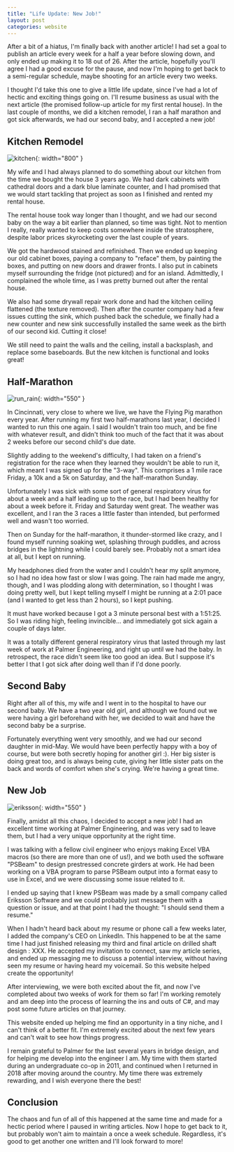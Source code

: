 ```yaml
---
title: "Life Update: New Job!"
layout: post
categories: website
---
```


After a bit of a hiatus, I'm finally back with another article! I had set a goal to publish an article every week for a half a year before slowing down, and only ended up making it to 18 out of 26. After the article, hopefully you'll agree I had a good excuse for the pause, and now I'm hoping to get back to a semi-regular schedule, maybe shooting for an article every two weeks. 

I thought I'd take this one to give a little life update, since I've had a lot of hectic and exciting things going on. I'll resume business as usual with the next article (the promised follow-up article for my first rental house). In the last couple of months, we did a kitchen remodel, I ran a half marathon and got sick afterwards, we had our second baby, and I accepted a new job!



## Kitchen Remodel
![kitchen](/testpreviewsite/assets/kitchen_remodel.jpg){: width="800" }

My wife and I had always planned to do something about our kitchen from the time we bought the house 3 years ago. We had dark cabinets with cathedral doors and a dark blue laminate counter, and I had promised that we would start tackling that project as soon as I finished and rented my rental house. 

The rental house took way longer than I thought, and we had our second baby on the way a bit earlier than planned, so time was tight. Not to mention I really, really wanted to keep costs somewhere inside the stratosphere, despite labor prices skyrocketing over the last couple of years.

We got the hardwood stained and refinished. Then we ended up keeping our old cabinet boxes, paying a company to "reface" them, by painting the boxes, and putting on new doors and drawer fronts. I also put in cabinets myself surrounding the fridge (not pictured) and for an island. Admittedly, I complained the whole time, as I was pretty burned out after the rental house.

We also had some drywall repair work done and had the kitchen ceiling flattened (the texture removed). Then after the counter company had a few issues cutting the sink, which pushed back the schedule, we finally had a new counter and new sink successfully installed the same week as the birth of our second kid. Cutting it close!

We still need to paint the walls and the ceiling, install a backsplash, and replace some baseboards. But the new kitchen is functional and looks great! 

## Half-Marathon
![run_rain](/testpreviewsite/assets/flying_pig_rain.jpg){: width="550" }

In Cincinnati, very close to where we live, we have the Flying Pig marathon every year. After running my first two half-marathons last year, I decided I wanted to run this one again. I said I wouldn't train too much, and be fine with whatever result, and didn't think too much of the fact that it was about 2 weeks before our second child's due date.

Slightly adding to the weekend's difficulty, I had taken on a friend's registration for the race when they learned they wouldn't be able to run it, which meant I was signed up for the "3-way". This comprises a 1 mile race Friday, a 10k and a 5k on Saturday, and the half-marathon Sunday.

Unfortunately I was sick with some sort of general respiratory virus for about a week and a half leading up to the race, but I had been healthy for about a week before it. Friday and Saturday went great. The weather was excellent, and I ran the 3 races a little faster than intended, but performed well and wasn't too worried.

Then on Sunday for the half-marathon, it thunder-stormed like crazy, and I found myself running soaking wet, splashing through puddles, and across bridges in the lightning while I could barely see. Probably not a smart idea at all, but I kept on running. 

My headphones died from the water and I couldn't hear my split anymore, so I had no idea how fast or slow I was going. The rain had made me angry, though, and I was plodding along with determination, so I thought I was doing pretty well, but I kept telling myself I might be running at a 2:01 pace (and I wanted to get less than 2 hours), so I kept pushing.

It must have worked because I got a 3 minute personal best with a 1:51:25. So I was riding high, feeling invincible… and immediately got sick again a couple of days later.

It was a totally different general respiratory virus that lasted through my last week of work at Palmer Engineering, and right up until we had the baby. In retrospect, the race didn't seem like too good an idea. But I suppose it's better I that I got sick after doing well than if I'd done poorly. 

## Second Baby
Right after all of this, my wife and I went in to the hospital to have our second baby. We have a two year old girl, and although we found out we were having a girl beforehand with her, we decided to wait and have the second baby be a surprise. 

Fortunately everything went very smoothly, and we had our second daughter in mid-May. We would have been perfectly happy with a boy of course, but were both secretly hoping for another girl :). Her big sister is doing great too, and is always being cute, giving her little sister pats on the back and words of comfort when she's crying. We're having a great time.

## New Job
![eriksson](/testpreviewsite/assets/eriksson_logo.jpg){: width="550" }

Finally, amidst all this chaos, I decided to accept a new job! I had an excellent time working at Palmer Engineering, and was very sad to leave them, but I had a very unique opportunity at the right time.

I was talking with a fellow civil engineer who enjoys making Excel VBA macros (so there are more than one of us!), and we both used the software "PSBeam" to design prestressed concrete girders at work. He had been working on a VBA program to parse PSBeam output into a format easy to use in Excel, and we were discussing some issue related to it.

I ended up saying that I knew PSBeam was made by a small company called Eriksson Software and we could probably just message them with a question or issue, and at that point I had the thought: "I should send them a resume."

When I hadn't heard back about my resume or phone call a few weeks later, I added the company's CEO on LinkedIn. This happened to be at the same time I had just finished releasing my third and final article on drilled shaft design : XXX. He accepted my invitation to connect, saw my article series, and ended up messaging me to discuss a potential interview, without having seen my resume or having heard my voicemail. So this website helped create the opportunity!

After interviewing, we were both excited about the fit, and now I've completed about two weeks of work for them so far! I'm working remotely and am deep into the process of learning the ins and outs of C#, and may post some future articles on that journey. 

This website ended up helping me find an opportunity in a tiny niche, and I can't think of a better fit. I'm extremely excited about the next few years and can't wait to see how things progress.

I remain grateful to Palmer for the last several years in bridge design, and for helping me develop into the engineer I am. My time with them started during an undergraduate co-op in 2011, and continued when I returned in 2018 after moving around the country. My time there was extremely rewarding, and I wish everyone there the best! 

## Conclusion
The chaos and fun of all of this happened at the same time and made for a hectic period where I paused in writing articles. Now I hope to get back to it, but probably won't aim to maintain a once a week schedule. Regardless, it's good to get another one written and I'll look forward to more!

